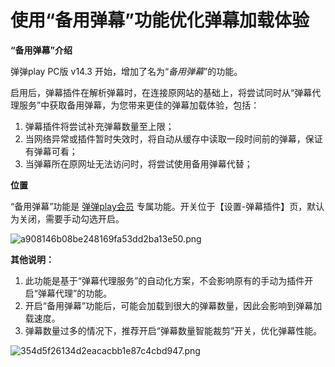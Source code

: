 # 使用“备用弹幕”功能优化弹幕加载体验

**“备用弹幕”介绍**

弹弹play PC版 v14.3 开始，增加了名为“_备用弹幕_”的功能。

启用后，弹幕插件在解析弹幕时，在连接原网站的基础上，将尝试同时从“弹幕代理服务”中获取备用弹幕，为您带来更佳的弹幕加载体验，包括：

1. 弹幕插件将尝试补充弹幕数量至上限；
2. 当网络异常或插件暂时失效时，将自动从缓存中读取一段时间前的弹幕，保证有弹幕可看；
3. 当弹幕所在原网址无法访问时，将尝试使用备用弹幕代替；

**位置**

“备用弹幕”功能是 [弹弹play会员](关于弹弹play会员.html) 专属功能。开关位于【设置-弹幕插件】页，默认为关闭，需要手动勾选开启。

![a908146b08be248169fa53dd2ba13e50.png](https://txc.gtimg.com/data/104929/2023/1014/a908146b08be248169fa53dd2ba13e50.png)

**其他说明：**

1. 此功能是基于“弹幕代理服务”的自动化方案，不会影响原有的手动为插件开启“弹幕代理”的功能。
2. 开启“备用弹幕”功能后，可能会加载到很大的弹幕数量，因此会影响到弹幕加载速度。
3. 弹幕数量过多的情况下，推荐开启“弹幕数量智能裁剪”开关，优化弹幕性能。

![354d5f26134d2eacacbb1e87c4cbd947.png](https://txc.gtimg.com/data/104929/2023/1014/354d5f26134d2eacacbb1e87c4cbd947.png)
